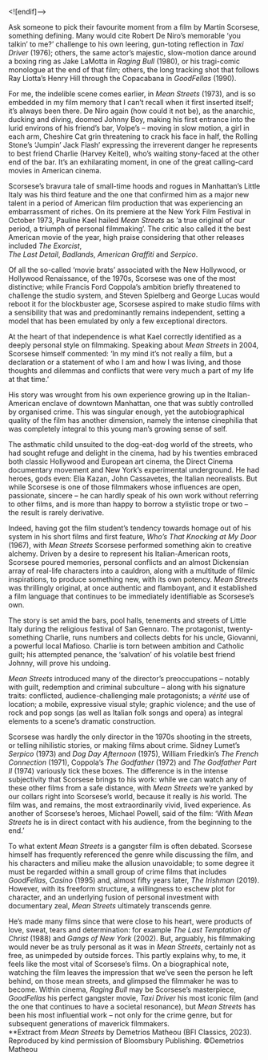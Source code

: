 


<![endif]-->

Ask someone to pick their favourite moment from a film by Martin Scorsese, something defining. Many would cite Robert De Niro’s memorable ‘you talkin’ to me?’ challenge to his own leering, gun-toting reflection in _Taxi Driver_ (1976); others, the same actor’s majestic, slow-motion dance around a boxing ring as Jake LaMotta in _Raging Bull_ (1980), or his tragi-comic monologue at the end of that film; others, the long tracking shot that follows Ray Liotta’s Henry Hill through the Copacabana in _GoodFellas_ (1990).

For me, the indelible scene comes earlier, in _Mean Streets_ (1973), and is so embedded in my film memory that I can’t recall when it first inserted itself; it’s always been there. De Niro again (how could it not be), as the anarchic, ducking and diving, doomed Johnny Boy, making his first entrance into the lurid environs of his friend’s bar, Volpe’s – moving in slow motion, a girl in each arm, Cheshire Cat grin threatening to crack his face in half, the Rolling Stone’s ‘Jumpin’ Jack Flash’ expressing the irreverent danger he represents to best friend Charlie (Harvey Keitel), who’s waiting stony-faced at the other end of the bar. It’s an exhilarating moment, in one of the great calling-card movies in American cinema.

Scorsese’s bravura tale of small-time hoods and rogues in Manhattan’s Little Italy was his third feature and the one that confirmed him as a major new talent in a period of American film production that was experiencing an embarrassment of riches. On its premiere at the New York Film Festival in October 1973, Pauline Kael hailed _Mean Streets_ as ‘a true original of our period, a triumph of personal filmmaking’. The critic also called it the best American movie of the year, high praise considering that other releases included _The Exorcist_,  
_The Last Detail_, _Badlands_, _American Graffiti_ and _Serpico_.

Of all the so-called ‘movie brats’ associated with the New Hollywood, or Hollywood Renaissance, of the 1970s, Scorsese was one of the most distinctive; while Francis Ford Coppola’s ambition briefly threatened to challenge the studio system, and Steven Spielberg and George Lucas would reboot it for the blockbuster age, Scorsese aspired to make studio films with a sensibility that was and predominantly remains independent, setting a model that has been emulated by only a few exceptional directors.

At the heart of that independence is what Kael correctly identified as a deeply personal style on filmmaking. Speaking about _Mean Streets_ in 2004, Scorsese himself commented: ‘In my mind it’s not really a film, but a declaration or a statement of who I am and how I was living, and those thoughts and dilemmas and conflicts that were very much a part of my life at that time.’

His story was wrought from his own experience growing up in the Italian-American enclave of downtown Manhattan, one that was subtly controlled by organised crime. This was singular enough, yet the autobiographical quality of the film has another dimension, namely the intense cinephilia that was completely integral to this young man’s growing sense of self.

The asthmatic child unsuited to the dog-eat-dog world of the streets, who had sought refuge and delight in the cinema, had by his twenties embraced both classic Hollywood and European art cinema, the Direct Cinema documentary movement and New York’s experimental underground. He had heroes, gods even: Elia Kazan, John Cassavetes, the Italian neorealists. But while Scorsese is one of those filmmakers whose influences are open, passionate, sincere – he can hardly speak of his own work without referring to other films, and is more than happy to borrow a stylistic trope or two – the result is rarely derivative.

Indeed, having got the film student’s tendency towards homage out of his system in his short films and first feature, _Who’s That Knocking at My Door_ (1967), with _Mean Streets_ Scorsese performed something akin to creative alchemy. Driven by a desire to represent his Italian-American roots, Scorsese poured memories, personal conflicts and an almost Dickensian array of real-life characters into a cauldron, along with a multitude of filmic inspirations, to produce something new, with its own potency. _Mean Streets_ was thrillingly original, at once authentic and flamboyant, and it established a film language that continues to be immediately identifiable as Scorsese’s own.

The story is set amid the bars, pool halls, tenements and streets of Little Italy during the religious festival of San Gennaro. The protagonist, twenty-something Charlie, runs numbers and collects debts for his uncle, Giovanni, a powerful local Mafioso. Charlie is torn between ambition and Catholic guilt; his attempted penance, the ‘salvation’ of his volatile best friend Johnny, will prove his undoing.

_Mean Streets_ introduced many of the director’s preoccupations – notably with guilt, redemption and criminal subculture – along with his signature traits: conflicted, audience-challenging male protagonists; a _vérité_ use of location; a mobile, expressive visual style; graphic violence; and the use of rock and pop songs (as well as Italian folk songs and opera) as integral elements to a scene’s dramatic construction.

Scorsese was hardly the only director in the 1970s shooting in the streets, or telling nihilistic stories, or making films about crime. Sidney Lumet’s _Serpico_ (1973) and _Dog Day Afternoon_ (1975), William Friedkin’s _The French Connection_ (1971), Coppola’s _The Godfather_ (1972) and _The Godfather Part II_ (1974) variously tick these boxes. The difference is in the intense subjectivity that Scorsese brings to his work: while we can watch any of these other films from a safe distance, with _Mean Streets_ we’re yanked by our collars right into Scorsese’s world, because it really is _his_ world. The film was, and remains, the most extraordinarily vivid, lived experience. As another of Scorsese’s heroes, Michael Powell, said of the film: ‘With _Mean Streets_ he is in direct contact with his audience, from the beginning to the end.’

To what extent _Mean Streets_ is a gangster film is often debated. Scorsese himself has frequently referenced the genre while discussing the film, and his characters and milieu make the allusion unavoidable; to some degree it must be regarded within a small group of crime films that includes _GoodFellas_, _Casino_ (1995) and, almost fifty years later, _The Irishman_ (2019). However, with its freeform structure, a willingness to eschew plot for character, and an underlying fusion of personal investment with documentary zeal, _Mean Streets_ ultimately transcends genre.

He’s made many films since that were close to his heart, were products of love, sweat, tears and determination: for example _The Last Temptation of Christ_ (1988) and _Gangs of New York_ (2002). But, arguably, his filmmaking would never be as truly personal as it was in _Mean Streets_, certainly not as free, as unimpeded by outside forces. This partly explains why, to me, it feels like the most vital of Scorsese’s films. On a biographical note, watching the film leaves the impression that we’ve seen the person he left behind, on those mean streets, and glimpsed the filmmaker he was to become. Within cinema, _Raging Bull_ may be Scorsese’s masterpiece, _GoodFellas_ his perfect gangster movie, _Taxi Driver_ his most iconic film (and the one that continues to have a societal resonance), but _Mean Streets_ has been his most influential work – not only for the crime genre, but for subsequent generations of maverick filmmakers.  
**Extract from _Mean Streets_ by Demetrios Matheou (BFI Classics, 2023). Reproduced by kind permission of Bloomsbury Publishing. ©Demetrios Matheou
<!--stackedit_data:
eyJoaXN0b3J5IjpbMzI1NzEyMTddfQ==
-->